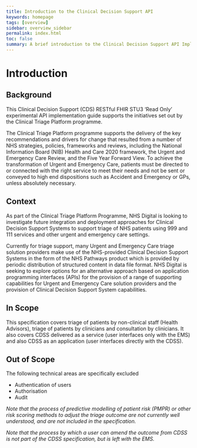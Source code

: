 ```yaml
---
title: Introduction to the Clinical Decision Support API
keywords: homepage
tags: [overview]
sidebar: overview_sidebar
permalink: index.html
toc: false
summary: A brief introduction to the Clinical Decision Support API Implementation Guide
---
```


# Introduction #

## Background ##

This Clinical Decision Support (CDS) RESTful FHIR STU3 ‘Read Only’ experimental API implementation guide supports the initiatives set out by the Clinical Triage Platform programme.

The Clinical Triage Platform programme supports the delivery of the key recommendations and drivers for change that resulted from a number of NHS strategies, policies, frameworks and reviews, including the National Information Board (NIB) Health and Care 2020 framework, 
the Urgent and Emergency Care Review, and the Five Year Forward View. To achieve the transformation of Urgent and Emergency Care, patients must be directed to or connected with the right service to meet their needs and not be sent or conveyed to high end dispositions 
such as Accident and Emergency or GPs, unless absolutely necessary.  

## Context ##
As part of the Clinical Triage Platform Programme, NHS Digital is looking to investigate future integration and deployment approaches for Clinical Decision Support Systems to support triage of NHS patients using 999 and 111 services and other urgent and emergency care settings. 

Currently for triage support, many Urgent and Emergency Care triage solution providers make use of the NHS-provided Clinical Decision Support Systems in the form of the NHS Pathways product which is provided by periodic distribution of structured content in data file format. 
NHS Digital is seeking to explore options for an alternative approach based on application programming interfaces (APIs) for the provision of a range of supporting capabilities for Urgent and Emergency Care solution providers and the provision of Clinical Decision Support System capabilities.  

## In Scope ##
This specification covers triage of patients by non-clinical staff (Health Advisors), triage of patients by clinicians and consultation by clinicians.
It also covers CDSS delivered as a service (user interfaces only with the EMS) and also CDSS as an application (user interfaces directly with the CDSS).

## Out of Scope ##
The following technical areas are specifically excluded
* Authentication of users
* Authorisation
* Audit  

*Note that the process of predictive modelling of patient risk (PMPR) or other risk scoring methods to adjust the triage outcome are not currently well understood, and are not included in the specification.*

*Note that the process by which a user can amend the outcome from CDSS is not part of the CDSS specification, but is left with the EMS.*

